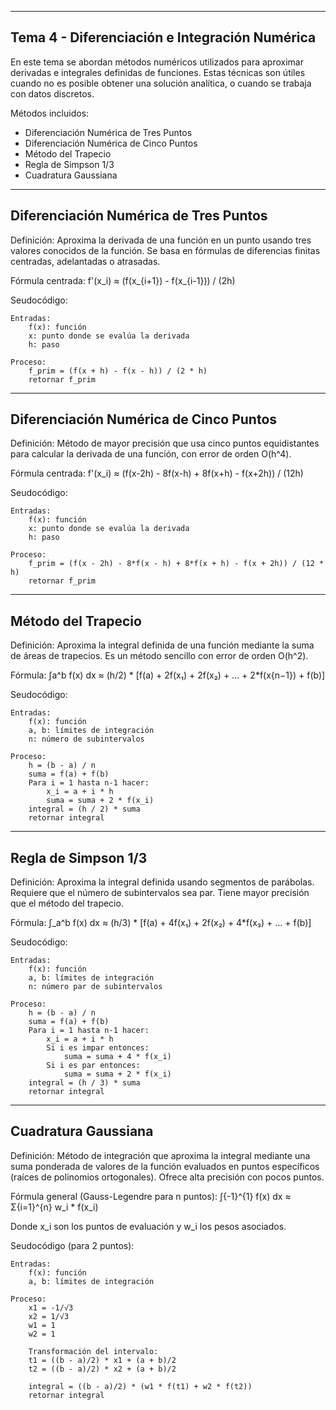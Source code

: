 --------------------------------------------------
Tema 4 - Diferenciación e Integración Numérica
--------------------------------------------------

En este tema se abordan métodos numéricos utilizados para aproximar derivadas e integrales definidas de funciones. Estas técnicas son útiles cuando no es posible obtener una solución analítica, o cuando se trabaja con datos discretos.

Métodos incluidos:
- Diferenciación Numérica de Tres Puntos
- Diferenciación Numérica de Cinco Puntos
- Método del Trapecio
- Regla de Simpson 1/3
- Cuadratura Gaussiana

--------------------------------------------------
Diferenciación Numérica de Tres Puntos
--------------------------------------------------
Definición:
Aproxima la derivada de una función en un punto usando tres valores conocidos de la función. Se basa en fórmulas de diferencias finitas centradas, adelantadas o atrasadas.

Fórmula centrada:
    f'(x_i) ≈ (f(x_{i+1}) - f(x_{i-1})) / (2h)

Seudocódigo:

```
Entradas:
    f(x): función
    x: punto donde se evalúa la derivada
    h: paso

Proceso:
    f_prim = (f(x + h) - f(x - h)) / (2 * h)
    retornar f_prim
```
--------------------------------------------------
Diferenciación Numérica de Cinco Puntos
--------------------------------------------------
Definición:
Método de mayor precisión que usa cinco puntos equidistantes para calcular la derivada de una función, con error de orden O(h^4).

Fórmula centrada:
f'(x_i) ≈ (f(x-2h) - 8f(x-h) + 8f(x+h) - f(x+2h)) / (12h)

Seudocódigo:

```
Entradas:
    f(x): función
    x: punto donde se evalúa la derivada
    h: paso

Proceso:
    f_prim = (f(x - 2h) - 8*f(x - h) + 8*f(x + h) - f(x + 2h)) / (12 * h)
    retornar f_prim
```
--------------------------------------------------
Método del Trapecio
--------------------------------------------------
Definición:
Aproxima la integral definida de una función mediante la suma de áreas de trapecios. Es un método sencillo con error de orden O(h^2).

Fórmula:
∫a^b f(x) dx ≈ (h/2) * [f(a) + 2f(x₁) + 2f(x₂) + ... + 2*f(x{n−1}) + f(b)]

Seudocódigo:

```
Entradas:
    f(x): función
    a, b: límites de integración
    n: número de subintervalos

Proceso:
    h = (b - a) / n
    suma = f(a) + f(b)
    Para i = 1 hasta n-1 hacer:
        x_i = a + i * h
        suma = suma + 2 * f(x_i)
    integral = (h / 2) * suma
    retornar integral
```
--------------------------------------------------
Regla de Simpson 1/3
--------------------------------------------------
Definición:
Aproxima la integral definida usando segmentos de parábolas. Requiere que el número de subintervalos sea par. Tiene mayor precisión que el método del trapecio.

Fórmula:
∫_a^b f(x) dx ≈ (h/3) * [f(a) + 4f(x₁) + 2f(x₂) + 4*f(x₃) + ... + f(b)]

Seudocódigo:

```
Entradas:
    f(x): función
    a, b: límites de integración
    n: número par de subintervalos

Proceso:
    h = (b - a) / n
    suma = f(a) + f(b)
    Para i = 1 hasta n-1 hacer:
        x_i = a + i * h
        Si i es impar entonces:
            suma = suma + 4 * f(x_i)
        Si i es par entonces:
            suma = suma + 2 * f(x_i)
    integral = (h / 3) * suma
    retornar integral
```
--------------------------------------------------
Cuadratura Gaussiana
--------------------------------------------------
Definición:
Método de integración que aproxima la integral mediante una suma ponderada de valores de la función evaluados en puntos específicos (raíces de polinomios ortogonales). Ofrece alta precisión con pocos puntos.

Fórmula general (Gauss-Legendre para n puntos):
∫{-1}^{1} f(x) dx ≈ Σ{i=1}^{n} w_i * f(x_i)

Donde x_i son los puntos de evaluación y w_i los pesos asociados.

Seudocódigo (para 2 puntos):

```
Entradas:
    f(x): función
    a, b: límites de integración

Proceso:
    x1 = -1/√3
    x2 = 1/√3
    w1 = 1
    w2 = 1

    Transformación del intervalo:
    t1 = ((b - a)/2) * x1 + (a + b)/2
    t2 = ((b - a)/2) * x2 + (a + b)/2

    integral = ((b - a)/2) * (w1 * f(t1) + w2 * f(t2))
    retornar integral
```
